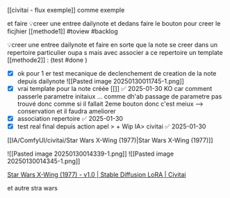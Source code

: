 [[civitai - flux exemple]] comme exemple

et faire 
💡creer une entree dailynote et dedans faire le bouton pour creer le ficjhier [[methode1]] #toview #backlog

💡creer une entree dailynote et faire en sorte que la note se creer dans un repertoire particulier oupa s mais avec associer a ce repertoire un template [[methode2]] : (test #done ) 


- [x] ok pour 1 er test mecanique de declenchement de creation de la note depuis dailynote
      ![[Pasted image 20250130011745-1.png]]
- [x] vrai template pour la note créée [[]] ✅ 2025-01-30
      KO car comment passerle parametre initaiux ... comme dh'ab passage de parametre pas trouvé
      donc comme si il fallait 2eme bouton donc c'est meiux 
      --> conservation et il faudra ameliorer 
- [x] association repertoire ✅ 2025-01-30
- [x] test real final depuis action apel > + Wip IA> civitai ✅ 2025-01-30

[[IA/ComfyUI/civitai/Star Wars X-Wing (1977)|Star Wars X-Wing (1977)]]

![[Pasted image 20250130014339-1.png]]
![[Pasted image 20250130014345-1.png]]


[Star Wars X-Wing (1977) - v1.0 | Stable Diffusion LoRA | Civitai](https://civitai.com/models/87231/star-wars-x-wing-1977)

et autre stra wars 